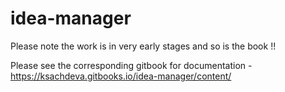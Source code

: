 # idea-manager

Please note the work is in very early stages and so is the book !!

Please see the corresponding gitbook for documentation - https://ksachdeva.gitbooks.io/idea-manager/content/

